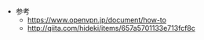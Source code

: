 - 参考
  - https://www.openvpn.jp/document/how-to
  - http://qiita.com/hideki/items/657a5701133e713fcf8c
